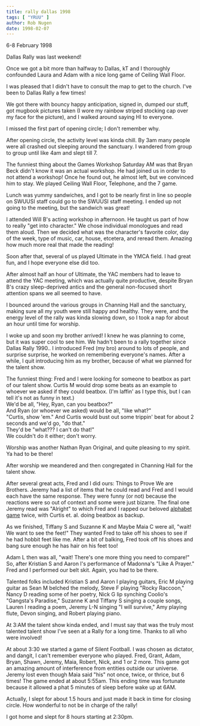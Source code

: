 ```yaml
---
title: rally dallas 1998
tags: [ "YRUU" ]
author: Rob Nugen
date: 1998-02-07
---
```


<title>Dallas Rally 1998</title>

<p class=date>6-8 February 1998</p>
<p>

Dallas Rally was last weekend!
<p>
Once we got a bit more than halfway to Dallas, kT and I thoroughly
confounded Laura and Adam with a nice long game of Ceiling Wall Floor.
<p>
I was pleased that I didn't have to consult the map to get to the
church.  I've been to Dallas Rally a few times!
<p>
We got there with bouncy happy anticipation, signed in, dumped our
stuff, got mugbook pictures taken (I wore my rainbow striped stocking
cap over my face for the picture), and I walked around saying HI to
everyone.
<p>
I missed the first part of opening circle; I don't remember why.
<p>
After opening circle, the activity level was kinda chill.  By 3am many
people were all crashed out sleeping around the sanctuary.  I wandered
from group to group until like 4am and slept till 7.
<p>
The funniest thing about the Games Workshop Saturday AM was that Bryan
Beck didn't know it was an actual workshop. He had joined us in order
to not attend a workshop!  Once he found out, he almost left, but we
convinced him to stay.  We played Ceiling Wall Floor, Telephone, and
the 7 game.
<p>
Lunch was yummy sandwiches, and I got to be nearly first in line so
people on SWUUSI staff could go to the SWUUSI staff meeting.  I ended
up not going to the meeting, but the sandwich was great!
<p>
I attended Will B's acting workshop in afternoon.  He taught us part
of how to really "get into character."  We chose individual monologues
and read them aloud.  Then we decided what was the character's
favorite color, day of the week, type of music, car, house, etcetera,
and reread them.  Amazing how much more real that made the reading!
<p>
Soon after that, several of us played Ultimate in the YMCA field.  I
had great fun, and I hope everyone else did too.
<p>
After almost half an hour of Ultimate, the YAC members had to leave to
attend the YAC meeting, which was actually quite productive, despite
Bryan B's crazy sleep-deprived antics and the general non-focused
short attention spans we all seemed to have.
<p>
I bounced around the various groups in Channing Hall and the
sanctuary, making sure all my youth were still happy and healthy.
They were, and the energy level of the rally was kinda slowing down,
so I took a nap for about an hour until time for worship.
<p>
I woke up and soon my brother arrived!  I knew he was planning to
come, but it was super cool to see him.  We hadn't been to a rally
together since Dallas Rally 1990..
I introduced Fred (my bro) around to lots of people, and surprise
surprise, he worked on remembering everyone's names.
After a while, I quit introducing him as my brother, because of what
we planned for the talent show.
<p>
The funniest thing: Fred and I were looking for someone to beatbox as
part of our talent show.  Curtis M would drop some beats as an example
to whoever we asked if they could beatbox.  (I'm laffin' as I type
this, but I can tell it's not as funny in text.)<br>
We'd be all, "Hey, Ryan, can you beatbox?"  <br>
And Ryan (or whoever we asked) would be all, "like what?"  <br>
"Curtis, show 'em."  And Curtis would bust out some trippin' beat for
about 2 seconds and we'd go, "do that."<br>
They'd be "what???  I can't do that!"<br>
We couldn't do it either; don't worry.
<p>
Worship was another Nathan Ryan Original, and quite pleasing to my
spirit.  Ya had to be there!
<p>
After worship we meandered and then congregated in Channing Hall for
the talent show.

<p>After several great acts, Fred and I did ours: Things to Prove We
are Brothers.  Jeremy had a list of items that he could read and Fred
and I would each have the same response.  They were funny (or not)
because the reactions were so out of context and some were just
bizarre.  The final one Jeremy read was "Alright" to which Fred and I
rapped our beloved <a
href=/writing/old/misc/alphabet_game.html>alphabet game</a> twice,
with Curtis et. al. doing beatbox as backup.</p>

<p>
As we finished, Tiffany S and Suzanne K and Maybe Maia C were all,
"wait!  We want to see the feet!"
They wanted Fred to take off his shoes to see if he had hobbit feet like
me.  After a bit of balking, Fred took off his shoes and bang sure
enough he has hair on his feet too!
<p>
Adam L then was all, "wait!  There's one more thing you need to
compare!"  So, after Kristian S and Aaron I's performance of Madonna's
"Like A Prayer."  Fred and I performed our belt skit.  Again, you had
to be there.
<p>
Talented folks included Kristian S and Aaron I playing guitars, Eric M
playing guitar as Sean M belched the melody, Steve F playing "Rocky
Raccoon," Nancy D reading some of her poetry, Nick G lip synching
Coolio's "Gangsta's Paradise," Suzanne K and Tiffany S singing a
couple songs, Lauren I reading a poem, Jeremy L-N singing "I will
survive," Amy playing flute, Devon singing, and Robert playing piano.
<p>
At 3:AM the talent show kinda ended, and I must say that was the truly
most talented talent show I've seen at a Rally for a long time.
Thanks to all who were involved!
<p>
At about 3:30 we started a game of Silent Football.  I was chosen as
dictator, and dangit, I can't remember everyone who played.  Fred,
Grant, Adam, Bryan, Shawn, Jeremy, Maia, Robert, Nick, and 1 or 2
more.  This game got an amazing amount of interference from entities
outside our universe.  Jeremy lost even though Maia said "his" not
once, twice, or thrice, but 6 times! The game ended at about 5:55am.
This ending time was fortunate because it allowed a phat 5 minutes of
sleep before wake up at 6AM.
<p>
Actually, I slept for about 1.5 hours and just made it back in time for
closing circle.
How wonderful to not be in charge of the rally!
<p>
I got home and slept for 8 hours starting at 2:30pm.</p>
